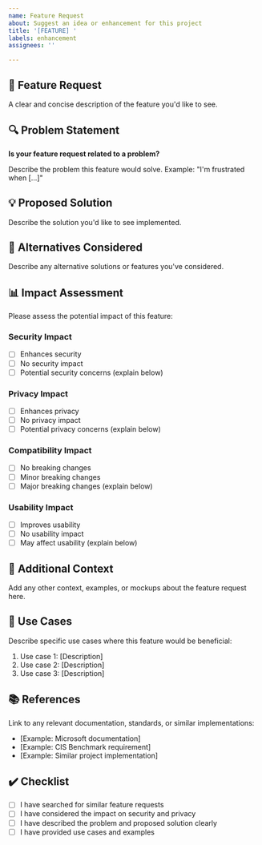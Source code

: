 ```yaml
---
name: Feature Request
about: Suggest an idea or enhancement for this project
title: '[FEATURE] '
labels: enhancement
assignees: ''

---
```


## 🚀 Feature Request

A clear and concise description of the feature you'd like to see.

## 🔍 Problem Statement

**Is your feature request related to a problem?**

Describe the problem this feature would solve. Example: "I'm frustrated when [...]"

## 💡 Proposed Solution

Describe the solution you'd like to see implemented.

## 🔄 Alternatives Considered

Describe any alternative solutions or features you've considered.

## 📊 Impact Assessment

Please assess the potential impact of this feature:

### Security Impact
- [ ] Enhances security
- [ ] No security impact
- [ ] Potential security concerns (explain below)

### Privacy Impact
- [ ] Enhances privacy
- [ ] No privacy impact
- [ ] Potential privacy concerns (explain below)

### Compatibility Impact
- [ ] No breaking changes
- [ ] Minor breaking changes
- [ ] Major breaking changes (explain below)

### Usability Impact
- [ ] Improves usability
- [ ] No usability impact
- [ ] May affect usability (explain below)

## 📝 Additional Context

Add any other context, examples, or mockups about the feature request here.

## 🎯 Use Cases

Describe specific use cases where this feature would be beneficial:

1. Use case 1: [Description]
2. Use case 2: [Description]
3. Use case 3: [Description]

## 📚 References

Link to any relevant documentation, standards, or similar implementations:

- [Example: Microsoft documentation]
- [Example: CIS Benchmark requirement]
- [Example: Similar project implementation]

## ✔️ Checklist

- [ ] I have searched for similar feature requests
- [ ] I have considered the impact on security and privacy
- [ ] I have described the problem and proposed solution clearly
- [ ] I have provided use cases and examples
